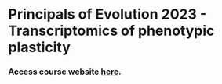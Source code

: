 # Principals of Evolution 2023 - Transcriptomics of phenotypic plasticity 

### Access course website [here](https://hcliedtke.github.io/PoE23_rnaseq/).


